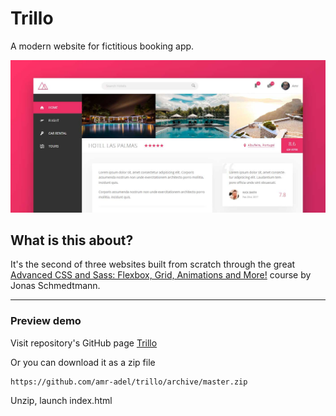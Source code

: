 # Trillo

A modern website for fictitious booking app.

[![trillo](img/demo.jpg "trillo")](https://amr-adel.github.io/trillo/)

## What is this about?

It's the second of three websites built from scratch through the great [Advanced CSS and Sass: Flexbox, Grid, Animations and More!](https://www.udemy.com/advanced-css-and-sass/) course by Jonas Schmedtmann.
***

### Preview demo

Visit repository's GitHub page [Trillo](https://amr-adel.github.io/trillo/)

Or you can download it as a zip file 

```
https://github.com/amr-adel/trillo/archive/master.zip
```
Unzip, launch index.html


